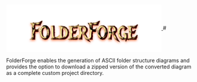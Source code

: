 <a href="https://iton0.github.io/folderforge/" rel="noopener noreferrer">
<img alt="FolderForge Logo" align="center" height="128" src="/assets/FolderForge.svg" />
</a>
#

FolderForge enables the generation of ASCII folder structure diagrams and provides the option to download a zipped version of the converted diagram as a complete custom project directory.
